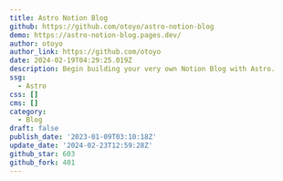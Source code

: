 ```yaml
---
title: Astro Notion Blog
github: https://github.com/otoyo/astro-notion-blog
demo: https://astro-notion-blog.pages.dev/
author: otoyo
author_link: https://github.com/otoyo
date: 2024-02-19T04:29:25.019Z
description: Begin building your very own Notion Blog with Astro.
ssg:
  - Astro
css: []
cms: []
category:
  - Blog
draft: false
publish_date: '2023-01-09T03:10:18Z'
update_date: '2024-02-23T12:59:28Z'
github_star: 603
github_fork: 401
---
```

